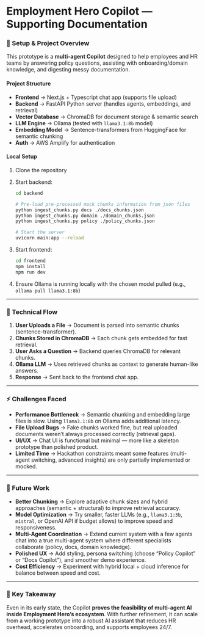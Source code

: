 # Employment Hero Copilot — Supporting Documentation

### 🔧 Setup & Project Overview

This prototype is a **multi-agent Copilot** designed to help employees and HR teams by answering policy questions, assisting with onboarding/domain knowledge, and digesting messy documentation.

#### Project Structure

* **Frontend** → Next.js + Typescript chat app (supports file upload)
* **Backend** → FastAPI Python server (handles agents, embeddings, and retrieval)
* **Vector Database** → ChromaDB for document storage & semantic search
* **LLM Engine** → Ollama (tested with `llama3.1:8b` model)
* **Embedding Model** → Sentence-transformers from HuggingFace for semantic chunking
* **Auth** → AWS Amplify for authentication

#### Local Setup

1. Clone the repository
2. Start backend:

   ```bash
   cd backend 

   # Pre-load pre-processed mock chunks information from json files
   python ingest_chunks.py docs ./docs_chunks.json
   python ingest_chunks.py domain ./domain_chunks.json
   python ingest_chunks.py policy ./policy_chunks.json

   # Start the server
   uvicorn main:app --reload  
   ```
3. Start frontend:

   ```bash
   cd frontend  
   npm install  
   npm run dev  
   ```
4. Ensure Ollama is running locally with the chosen model pulled (e.g., `ollama pull llama3.1:8b`)

---

### 🧠 Technical Flow

1. **User Uploads a File** → Document is parsed into semantic chunks (sentence-transformer).
2. **Chunks Stored in ChromaDB** → Each chunk gets embedded for fast retrieval.
3. **User Asks a Question** → Backend queries ChromaDB for relevant chunks.
4. **Ollama LLM** → Uses retrieved chunks as context to generate human-like answers.
5. **Response** → Sent back to the frontend chat app.

---

### ⚡ Challenges Faced

* **Performance Bottleneck** → Semantic chunking and embedding large files is slow. Using `llama3.1:8b` on Ollama adds additional latency.
* **File Upload Bugs** → Fake chunks worked fine, but real uploaded documents weren’t always processed correctly (retrieval gaps).
* **UI/UX** → Chat UI is functional but minimal — more like a skeleton prototype than polished product.
* **Limited Time** → Hackathon constraints meant some features (multi-agent switching, advanced insights) are only partially implemented or mocked.

---

### 🔮 Future Work

* **Better Chunking** → Explore adaptive chunk sizes and hybrid approaches (semantic + structural) to improve retrieval accuracy.
* **Model Optimization** → Try smaller, faster LLMs (e.g., `llama3.1:3b`, `mistral`, or OpenAI API if budget allows) to improve speed and responsiveness.
* **Multi-Agent Coordination** → Extend current system with a few agents chat into a true multi-agent system where different specialists collaborate (policy, docs, domain knowledge).
* **Polished UX** → Add styling, persona switching (choose “Policy Copilot” or “Docs Copilot”), and smoother demo experience.
* **Cost Efficiency** → Experiment with hybrid local + cloud inference for balance between speed and cost.

---

### 🎯 Key Takeaway

Even in its early state, the Copilot **proves the feasibility of multi-agent AI inside Employment Hero’s ecosystem**. With further refinement, it can scale from a working prototype into a robust AI assistant that reduces HR overhead, accelerates onboarding, and supports employees 24/7.